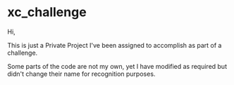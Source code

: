 # xc_challenge

Hi, 

This is just a Private Project I've been assigned to accomplish as part of a challenge. 

Some parts of the code are not my own, yet I have modified as required but didn't change their name for recognition purposes. 
